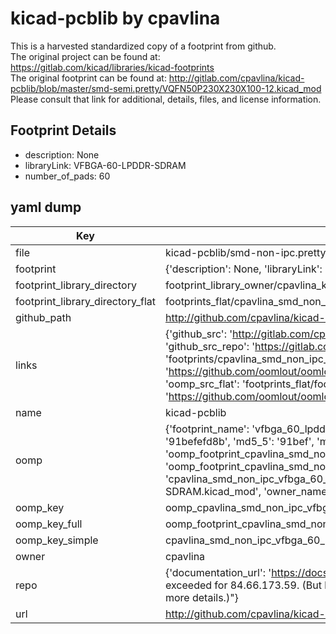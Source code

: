 # kicad-pcblib by cpavlina  
This is a harvested standardized copy of a footprint from github.  
The original project can be found at:  
https://gitlab.com/kicad/libraries/kicad-footprints  
The original footprint can be found at:
http://gitlab.com/cpavlina/kicad-pcblib/blob/master/smd-semi.pretty/VQFN50P230X230X100-12.kicad_mod
Please consult that link for additional, details, files, and license information.  
## Footprint Details
* description: None  
* libraryLink: VFBGA-60-LPDDR-SDRAM  
* number_of_pads: 60  
## yaml dump  
| Key | Value |  
| --- | --- |  
| file | kicad-pcblib/smd-non-ipc.pretty/VFBGA-60-LPDDR-SDRAM.kicad_mod |  
| footprint | {'description': None, 'libraryLink': 'VFBGA-60-LPDDR-SDRAM', 'number_of_pads': 60} |  
| footprint_library_directory | footprint_library_owner/cpavlina_kicad-pcblib |  
| footprint_library_directory_flat | footprints_flat/cpavlina_smd_non_ipc_vfbga_60_lpddr_sdram/working |  
| github_path | http://github.com/cpavlina/kicad-pcblib/blob/master/smd-non-ipc.pretty/VFBGA-60-LPDDR-SDRAM.kicad_mod |  
| links | {'github_src': 'http://gitlab.com/cpavlina/kicad-pcblib/blob/master/smd-semi.pretty/VQFN50P230X230X100-12.kicad_mod', 'github_src_repo': 'https://gitlab.com/kicad/libraries/kicad-footprints', 'oomp_bot': 'footprints/cpavlina_smd_non_ipc_vfbga_60_lpddr_sdram/working', 'oomp_bot_github': 'https://github.com/oomlout/oomlout_oomp_footprint_bot/tree/main/footprints/cpavlina_smd_non_ipc_vfbga_60_lpddr_sdram/working', 'oomp_src_flat': 'footprints_flat/footprints_flat/cpavlina_smd_non_ipc_vfbga_60_lpddr_sdram/working', 'oomp_src_flat_github': 'https://github.com/oomlout/oomlout_oomp_footprint_src/tree/main/footprints_flat/cpavlina_smd_non_ipc_vfbga_60_lpddr_sdram/working'} |  
| name | kicad-pcblib |  
| oomp | {'footprint_name': 'vfbga_60_lpddr_sdram', 'library_name': 'smd_non_ipc', 'md5': '91befefd8b9b35dd6778678b512fced8', 'md5_10': '91befefd8b', 'md5_5': '91bef', 'md5_6': '91befe', 'oomp_key': 'oomp_cpavlina_smd_non_ipc_vfbga_60_lpddr_sdram', 'oomp_key_extra': 'oomp_footprint_cpavlina_smd_non_ipc_vfbga_60_lpddr_sdram', 'oomp_key_full': 'oomp_footprint_cpavlina_smd_non_ipc_vfbga_60_lpddr_sdram_91befe', 'oomp_key_simple': 'cpavlina_smd_non_ipc_vfbga_60_lpddr_sdram', 'original_filename': 'kicad-pcblib/smd-non-ipc.pretty/VFBGA-60-LPDDR-SDRAM.kicad_mod', 'owner_name': 'cpavlina'} |  
| oomp_key | oomp_cpavlina_smd_non_ipc_vfbga_60_lpddr_sdram |  
| oomp_key_full | oomp_footprint_cpavlina_smd_non_ipc_vfbga_60_lpddr_sdram |  
| oomp_key_simple | cpavlina_smd_non_ipc_vfbga_60_lpddr_sdram |  
| owner | cpavlina |  
| repo | {'documentation_url': 'https://docs.github.com/rest/overview/resources-in-the-rest-api#rate-limiting', 'message': "API rate limit exceeded for 84.66.173.59. (But here's the good news: Authenticated requests get a higher rate limit. Check out the documentation for more details.)"} |  
| url | http://github.com/cpavlina/kicad-pcblib |  

